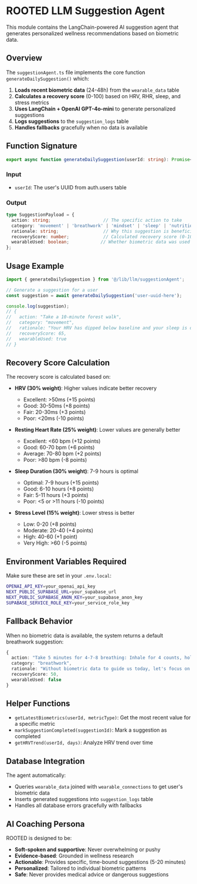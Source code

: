 # ROOTED LLM Suggestion Agent

This module contains the LangChain-powered AI suggestion agent that generates personalized wellness recommendations based on biometric data.

## Overview

The `suggestionAgent.ts` file implements the core function `generateDailySuggestion()` which:

1. **Loads recent biometric data** (24-48h) from the `wearable_data` table
2. **Calculates a recovery score** (0-100) based on HRV, RHR, sleep, and stress metrics
3. **Uses LangChain + OpenAI GPT-4o-mini** to generate personalized suggestions
4. **Logs suggestions** to the `suggestion_logs` table
5. **Handles fallbacks** gracefully when no data is available

## Function Signature

```typescript
export async function generateDailySuggestion(userId: string): Promise<SuggestionPayload>
```

### Input
- `userId`: The user's UUID from auth.users table

### Output
```typescript
type SuggestionPayload = {
  action: string;                    // The specific action to take
  category: 'movement' | 'breathwork' | 'mindset' | 'sleep' | 'nutrition';
  rationale: string;                 // Why this suggestion is beneficial
  recoveryScore: number;             // Calculated recovery score (0-100)
  wearableUsed: boolean;            // Whether biometric data was used
};
```

## Usage Example

```typescript
import { generateDailySuggestion } from '@/lib/llm/suggestionAgent';

// Generate a suggestion for a user
const suggestion = await generateDailySuggestion('user-uuid-here');

console.log(suggestion);
// {
//   action: "Take a 10-minute forest walk",
//   category: "movement",
//   rationale: "Your HRV has dipped below baseline and your sleep is disrupted. Gentle movement outdoors will rebalance your nervous system.",
//   recoveryScore: 65,
//   wearableUsed: true
// }
```

## Recovery Score Calculation

The recovery score is calculated based on:

- **HRV (30% weight)**: Higher values indicate better recovery
  - Excellent: >50ms (+15 points)
  - Good: 30-50ms (+8 points)  
  - Fair: 20-30ms (+3 points)
  - Poor: <20ms (-10 points)

- **Resting Heart Rate (25% weight)**: Lower values are generally better
  - Excellent: <60 bpm (+12 points)
  - Good: 60-70 bpm (+6 points)
  - Average: 70-80 bpm (+2 points)
  - Poor: >80 bpm (-8 points)

- **Sleep Duration (30% weight)**: 7-9 hours is optimal
  - Optimal: 7-9 hours (+15 points)
  - Good: 6-10 hours (+8 points)
  - Fair: 5-11 hours (+3 points)
  - Poor: <5 or >11 hours (-10 points)

- **Stress Level (15% weight)**: Lower stress is better
  - Low: 0-20 (+8 points)
  - Moderate: 20-40 (+4 points)
  - High: 40-60 (+1 point)
  - Very High: >60 (-5 points)

## Environment Variables Required

Make sure these are set in your `.env.local`:

```bash
OPENAI_API_KEY=your_openai_api_key
NEXT_PUBLIC_SUPABASE_URL=your_supabase_url
NEXT_PUBLIC_SUPABASE_ANON_KEY=your_supabase_anon_key
SUPABASE_SERVICE_ROLE_KEY=your_service_role_key
```

## Fallback Behavior

When no biometric data is available, the system returns a default breathwork suggestion:

```typescript
{
  action: "Take 5 minutes for 4-7-8 breathing: Inhale for 4 counts, hold for 7, exhale for 8. Repeat 4 cycles.",
  category: "breathwork",
  rationale: "Without biometric data to guide us today, let's focus on proven stress-reduction techniques...",
  recoveryScore: 50,
  wearableUsed: false
}
```

## Helper Functions

- `getLatestBiometrics(userId, metricType)`: Get the most recent value for a specific metric
- `markSuggestionCompleted(suggestionId)`: Mark a suggestion as completed
- `getHRVTrend(userId, days)`: Analyze HRV trend over time

## Database Integration

The agent automatically:
- Queries `wearable_data` joined with `wearable_connections` to get user's biometric data
- Inserts generated suggestions into `suggestion_logs` table
- Handles all database errors gracefully with fallbacks

## AI Coaching Persona

ROOTED is designed to be:
- **Soft-spoken and supportive**: Never overwhelming or pushy
- **Evidence-based**: Grounded in wellness research
- **Actionable**: Provides specific, time-bound suggestions (5-20 minutes)
- **Personalized**: Tailored to individual biometric patterns
- **Safe**: Never provides medical advice or dangerous suggestions